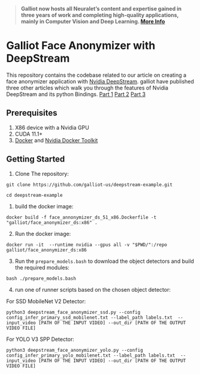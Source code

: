 > **Galliot now hosts all Neuralet’s content and expertise gained in three years of work and completing high-quality applications, mainly in Computer Vision and Deep Learning. [More Info](https://galliot.us/blog/neuralet-migrated-to-galliot/)**


# Galliot Face Anonymizer with DeepStream
This repository contains the codebase related to our article on creating a face anonymizer application with [Nvidia DeepStream](https://developer.nvidia.com/deepstream-sdk).
galliot have published three other articles which walk you through the features of Nvidia DeepStream and its python Bindings.
[Part 1](https://galliot.us/blog/adaptive-learning-deployment-with-nvidia-deepstream/)
[Part 2](https://galliot.us/blog/deepstream-python-bindings-customization/)
[Part 3](https://galliot.us/blog/deepstream-example-face-anonymizer/)


## Prerequisites
1. X86 device with a Nvidia GPU
2. CUDA 11.1+
3. [Docker](https://docs.docker.com/get-docker/) and [Nvidia Docker Toolkit](https://github.com/NVIDIA/nvidia-docker)

## Getting Started
1. Clone The repository:
```
git clone https://github.com/galliot-us/deepstream-example.git

cd deepstream-example
```
 1. build the docker image:
```
docker build -f face_annonymizer_ds_51_x86.Dockerfile -t "galliot/face_anonymizer_ds:x86" .
```
 2. Run the docker image:
```
docker run -it  --runtime nvidia --gpus all -v "$PWD/":/repo galliot/face_anonymizer_ds:x86
``` 
 3. Run the `prepare_models.bash` to download the object detectors and build the required modules:
```
bash ./prepare_models.bash
```
 4. run one of runner scripts based on the chosen object detector:

For SSD MobileNet V2 Detector:
    
```
python3 deepstream_face_anonymizer_ssd.py --config config_infer_primary_ssd_mobilenet.txt --label_path labels.txt  --input_video [PATH OF THE INPUT VIDEO] --out_dir [PATH OF THE OUTPUT VIDEO FILE]
``` 


For YOLO V3 SPP Detector:
```
python3 deepstream_face_anonymizer_yolo.py --config config_infer_primary_yolo_mobilenet.txt --label_path labels.txt  --input_video [PATH OF THE INPUT VIDEO] --out_dir [PATH OF THE OUTPUT VIDEO FILE]
```
